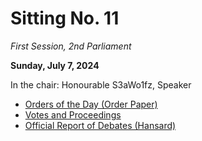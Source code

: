 # Sitting No. 11

_First Session, 2nd Parliament_

**Sunday, July 7, 2024**

In the chair: Honourable S3aWo1fz, Speaker

- [Orders of the Day (Order Paper)]()
- [Votes and Proceedings]()
- [Official Report of Debates (Hansard)]()
